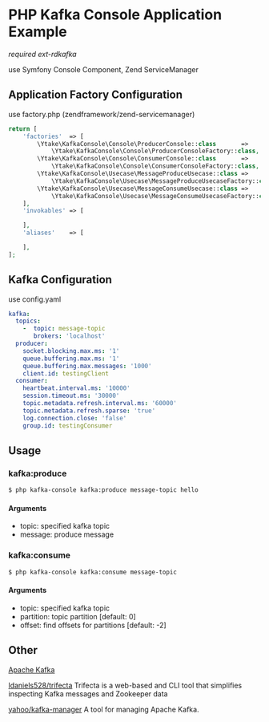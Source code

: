 # PHP Kafka Console Application Example

*required ext-rdkafka*

use Symfony Console Component, Zend ServiceManager

## Application Factory Configuration

use factory.php (zendframework/zend-servicemanager)

```php
return [
    'factories'  => [
        \Ytake\KafkaConsole\Console\ProducerConsole::class       =>
            \Ytake\KafkaConsole\Console\ProducerConsoleFactory::class,
        \Ytake\KafkaConsole\Console\ConsumerConsole::class       =>
            \Ytake\KafkaConsole\Console\ConsumerConsoleFactory::class,
        \Ytake\KafkaConsole\Usecase\MessageProduceUsecase::class =>
            \Ytake\KafkaConsole\Usecase\MessageProduceUsecaseFactory::class,
        \Ytake\KafkaConsole\Usecase\MessageConsumeUsecase::class =>
            \Ytake\KafkaConsole\Usecase\MessageConsumeUsecaseFactory::class,
    ],
    'invokables' => [

    ],
    'aliases'    => [

    ],
];

```

## Kafka Configuration

use config.yaml

```yaml
kafka:
  topics:
    -  topic: message-topic
       brokers: 'localhost'
  producer:
    socket.blocking.max.ms: '1'
    queue.buffering.max.ms: '1'
    queue.buffering.max.messages: '1000'
    client.id: testingClient
  consumer:
    heartbeat.interval.ms: '10000'
    session.timeout.ms: '30000'
    topic.metadata.refresh.interval.ms: '60000'
    topic.metadata.refresh.sparse: 'true'
    log.connection.close: 'false'
    group.id: testingConsumer
```


## Usage

### kafka:produce 

```bash
$ php kafka-console kafka:produce message-topic hello
```

#### Arguments
 - topic: specified kafka topic
 - message: produce message
 
### kafka:consume 

```bash
$ php kafka-console kafka:consume message-topic
```

#### Arguments
 - topic: specified kafka topic
 - partition: topic partition [default: 0]
 - offset: find offsets for partitions [default: -2]

## Other

[Apache Kafka](https://kafka.apache.org/)

[ldaniels528/trifecta](https://github.com/ldaniels528/trifecta)
Trifecta is a web-based and CLI tool that simplifies inspecting Kafka messages and Zookeeper data

[yahoo/kafka-manager](https://github.com/yahoo/kafka-manager)
A tool for managing Apache Kafka.
